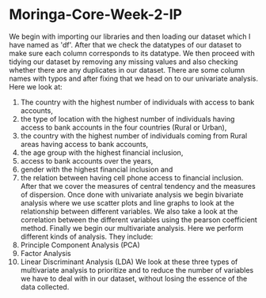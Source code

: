 # Moringa-Core-Week-2-IP
We begin with importing our libraries and then loading our dataset which I have named as 'df'.
After that we check the datatypes of our dataset to make sure each column corresponds to its datatype.
We  then proceed with tidying our dataset by removing any missing values and also checking whether there are any duplicates in our dataset.
There are some column names with typos and after fixing that we head on to our univariate analysis.
Here we look at:
1. The country with the highest number of individuals with access to bank accounts,
2. the type of location with the highest number of individuals having access to bank accounts in the four countries (Rural or Urban),
3. the country with the highest number of individuals coming from Rural areas having access to bank accounts,
4. the age group with the highest financial inclusion,
5. access to bank accounts over the years,
6. gender with the highest financial inclusion and
7. the relation between having cell phone access to financial inclusion.
After that we cover the measures of central tendency and the measures of dispersion.
Once done with univariate analysis we begin bivariate analysis where we use scatter plots and line graphs to look at the relationship between different variables.
We also take a look at the correlation between the different variables using the pearson coefficient method.
Finally we begin our multivariate analysis. Here we perform different kinds of analysis.
They include:
1. Principle Component Analysis (PCA)
2. Factor Analysis
3. Linear Discriminant Analysis (LDA)
We look at these three types of multivariate analysis to prioritize and to reduce the number of variables we have to deal with in our dataset, without losing the essence of the data collected.
